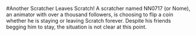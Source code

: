 #Another Scratcher Leaves Scratch!
A scratcher named NN0717 (or Nome), an animator with over a thousand followers, is choosing to flip a coin whether he is staying or leaving Scratch forever. Despite his friends begging him to stay, the situation is not clear at this point.